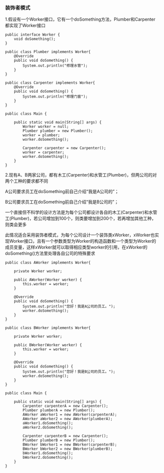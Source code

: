 ### 装饰者模式
1.假设有一个Worker接口，它有一个doSomething方法，Plumber和Carpenter都实现了Worker接口
```text
public interface Worker {
    void doSomething();
}

public class Plumber implements Worker{
    @Override
    public void doSomething() {
        System.out.println("修理水管");
    }
}

public class Carpenter implements Worker{
    @Override
    public void doSomething() {
        System.out.println("修理门窗");
    }
}

public class Main {

    public static void main(String[] args) {
        Worker worker = null;
        Plumber plumber = new Plumber();
        worker = plumber;
        worker.doSomething();
        
        Carpenter carpenter = new Carpenter();
        worker = carpenter;
        worker.doSomething();
    }
}
```
2.现有A、B两家公司，都有木工(Carpenter)和水管工(Plumber)，但两公司的对两个工种的要求都不同

A公司要求员工在doSomething前自己介绍“我是A公司的”；

B公司要求员工在doSomething前自己介绍“我是B公司的”；

一个直接但不科学的设计方法是为每个公司都设计各自的木工(Carpenter)和水管工(Plumber)，若公司增加到100个，则类要增加到200个，若再增加其他工种，则类会更多

此情况适合采用装饰者模式，为每个公司设计一个装饰类xWorker，xWorker也实现Worker接口，且有一个参数类型为Worker的构造函数和一个类型为Worker的成员变量，这样xWorker就可以取得相应类型worker的引用，在xWorker的doSomething()方法里处理各自公司的特殊要求
```text
public class AWorker implements Worker{

    private Worker worker;

    public AWorker(Worker worker) {
        this.worker = worker;
    }

    @Override
    public void doSomething() {
        System.out.println("您好！我是A公司的员工。");
        worker.doSomething();
    }
}

public class BWorker implements Worker{

    private Worker worker;

    public BWorker(Worker worker) {
        this.worker = worker;
    }

    @Override
    public void doSomething() {
        System.out.println("您好！我是B公司的员工。");
        worker.doSomething();
    }
}

public class Main {

    public static void main(String[] args) {
        Carpenter carpenterA = new Carpenter();
        Plumber plumberA = new Plumber();
        AWorker aWorker1 = new AWorker(carpenterA);
        AWorker aWorker2 = new AWorker(plumberA);
        aWorker1.doSomething();
        aWorker2.doSomething();

        Carpenter carpenterB = new Carpenter();
        Plumber plumberB = new Plumber();
        BWorker bWorker1 = new BWorker(carpenterB);
        BWorker bWorker2 = new BWorker(plumberB);
        bWorker1.doSomething();
        bWorker2.doSomething();
    }
}
```